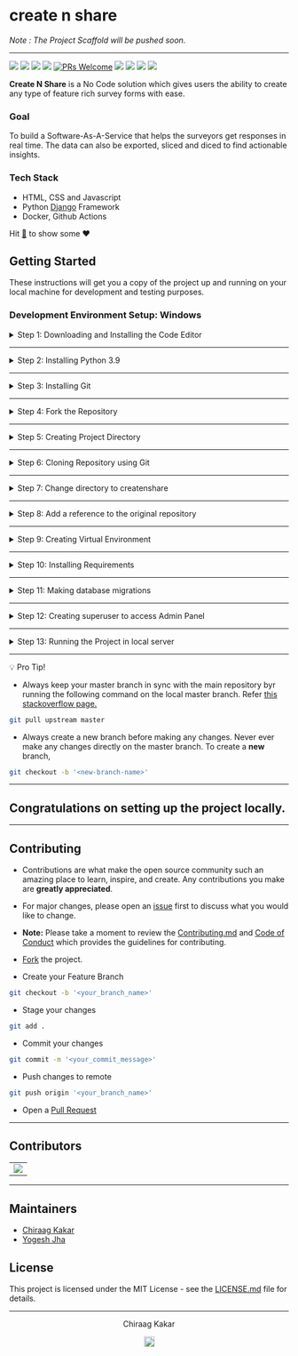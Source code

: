 # create n share

*Note : The Project Scaffold will be pushed soon.*

---


[![](https://img.shields.io/github/license/chiraag-kakar/createnshare?style=for-the-badge)]()
[![](https://img.shields.io/tokei/lines/github/chiraag-kakar/createnshare?label=Lines%20of%20Code&style=for-the-badge)]()
[![](https://img.shields.io/github/issues-raw/chiraag-kakar/createnshare?color=orange&style=for-the-badge)]()
[![](https://img.shields.io/github/issues-closed/chiraag-kakar/createnshare?style=for-the-badge)]()
[![PRs Welcome](https://img.shields.io/badge/PRs-welcome-brightgreen.svg?style=for-the-badge)](https://github.com/chiraag-kakar/createnshare/pulls)
[![](https://img.shields.io/github/issues-pr-closed-raw/chiraag-kakar/createnshare?style=for-the-badge)]()
[![](https://img.shields.io/github/issues-pr/chiraag-kakar/createnshare?style=for-the-badge)]()
[![](https://img.shields.io/github/forks/chiraag-kakar/createnshare?style=for-the-badge)]()
[![](https://img.shields.io/github/stars/chiraag-kakar/createnshare?style=for-the-badge)]()
<!-- [![](https://img.shields.io/website?style=for-the-badge&url=https://sharenlearn.herokuapp.com)](https://sharenlearn.herokuapp.com) -->

**Create N Share** is a No Code solution which gives users the ability to create any type of feature rich survey forms with ease. 

### Goal

To build a Software-As-A-Service that helps the surveyors get responses in real time. The data can also be exported, sliced and diced to find actionable insights.

### Tech Stack

- HTML, CSS and Javascript
- Python <a href="https://docs.djangoproject.com/en/3.1/">Django</a> Framework
- Docker, Github Actions

Hit <a href="#" title="Star Create-N-Share" target="_self">:star2:</a> to show some :heart:

## Getting Started

These instructions will get you a copy of the project up and running on your local machine for development and testing purposes.

### Development Environment Setup: Windows

<details>
<summary>
Step 1: Downloading and Installing the Code Editor
</summary>
<br>
You can install any one of the following code editors.
<br><br>
<ul>
<li><a href="https://code.visualstudio.com/">Visual Studio Code</a></li>
<li><a href="https://www.sublimetext.com/3">Sublime Text 3</a></li>
<li><a href="https://atom.io/">Atom</a></li>
</details>

---

<details>
<summary>
Step 2: Installing Python 3.9
</summary>
<br>
Download <a href="https://www.python.org/downloads/">Python 3.9 </a>
<br><br>
<ul>
<li>Download the Windows x86-64 executable installer for the 64-bit version of Windows</li>
<li>Download the Windows x86 executable installer for the 32-bit version of Windows.</li>
<li>Make sure to check '<b>Add Python 3.9 to Path</b>' in the setup window of the Installer.</li>
</ul>

Verify the installation from the command prompt (Terminal) using the following command,

```bash
python --version
```

Installed version of python will be printed.
</details>

---

<details>
<summary>
Step 3: Installing Git
</summary>
<br>
Download <a href="https://git-scm.com/downloads">Git</a>
</details>

---

<details>
<summary>
Step 4: Fork the Repository
</summary>
<br>
Click on <a href="#" target="_self"><img src="https://user-images.githubusercontent.com/63921263/110382285-b07bba80-8080-11eb-8407-d354849c1753.png" width="16"></img></a> to fork <a href="https://github.com/chiraag-kakar/createnshare">this</a> repsository
</details>

---

<details>
<summary>
Step 5: Creating Project Directory
</summary>
<br>
Note: We're creating project directory on the desktop for easy and fast access.
<br><br>

```bash
cd desktop

mkdir myprojects

cd myprojects
```
</details>

---

<details>
<summary>
Step 6: Cloning Repository using Git
</summary>
<br>

```bash
git clone https://github.com/'<your-github-username>'/createnshare.git
```
</details>

---

<details>
<summary>
Step 7: Change directory to createnshare
</summary>
<br>

```bash
cd createnshare
```
</details>

---

<details>
<summary>
Step 8: Add a reference to the original repository
</summary>
<br>

```bash
git remote add upstream https://github.com/chiraag-kakar/createnshare.git
```
</details>

---

<details>
<summary>
Step 9: Creating Virtual Environment
</summary>
<br>
Install virtualenv
<br><br>

```bash
pip3 install virtualenv
```

Creating Virtual Environment named `myvenv`

```bash
virtualenv myvenv -p python3.9
```

To Activate `myvenv`

```bash
myvenv\Scripts\activate
```

To deactivate `myvenv`

```bash
deactivate
```
</details>

---

<details>
<summary>
Step 10: Installing Requirements
</summary>
<br>
Note: Before installing requirements, Make sure Virtual Environment is activated.
<br><br>

```bash
pip install -r requirements.txt
```
</details>

---

<details>
<summary>
Step 11: Making database migrations
</summary>
<br>

```bash
python manage.py makemigrations
python manage.py migrate
```
</details>

---

<details>
<summary>
Step 12: Creating superuser to access Admin Panel
</summary>
<br>

```bash
python manage.py createsuperuser
```
</details>

---

<details>
<summary>
Step 13: Running the Project in local server
</summary>
<br>
<b>Note:</b> Before running the project in local server, Make sure you activate the Virtual Environment.
<br><br>

```bash
python manage.py runserver
```
</details>

---

:bulb: Pro Tip!

* Always keep your master branch in sync with the main repository byr running the following command on the local master branch. Refer <a href="https://stackoverflow.com/questions/7244321/how-do-i-update-or-sync-a-forked-repository-on-github#:~:text=git%20remote%20add%20upstream%20https://github.com/whoever/whatever.git">this stackoverflow page.</a>

```bash
git pull upstream master
```

* Always create a new branch before making any changes. Never ever make any changes directly on the master branch. To create a **new** branch,

```bash
git checkout -b '<new-branch-name>'
```

---

## Congratulations on setting up the project locally.

---

## Contributing

* Contributions are what make the open source community such an amazing place to learn, inspire, and create. Any contributions you make are **greatly appreciated**.

* For major changes, please open an <a href="https://github.com/chiraag-kakar/createnshare/issues">issue</a> first to discuss what you would like to change.

* **Note:** Please take a moment to review the <a href="https://github.com/chiraag-kakar/createnshare/blob/master/Contributing.md">Contributing.md</a> and <a href="https://github.com/chiraag-kakar/createnshare/blob/master/code_of_conduct.md">Code of Conduct</a> which provides the guidelines for contributing.

* <a href="#" target="_self">Fork</a> the project.
* Create your Feature Branch
```bash
git checkout -b '<your_branch_name>'
```
* Stage your changes
```bash
git add .
```
* Commit your changes
```bash
git commit -m '<your_commit_message>'
```
* Push changes to remote
```bash
git push origin '<your_branch_name>'
```
* Open a <a href="https://github.com/chiraag-kakar/createnshare/pulls">Pull Request</a>

---

## Contributors
<table>
  <tr>
    <td>
	  <a href="https://github.com/chiraag-kakar/createnshare/graphs/contributors">
        <img src="https://contrib.rocks/image?repo=chiraag-kakar/createnshare" />
      </a>
    </td>
  </tr>
</table>

---


## Maintainers

- [Chiraag Kakar](https://github.com/chiraag-kakar)
- [Yogesh Jha](https://github.com/hound77)
 
	
## License

This project is licensed under the MIT License - see the <a href="https://github.com/chiraag-kakar/createnshare/blob/master/LICENSE">LICENSE.md</a> file for details.

---

<p align="center">Chiraag Kakar</p>
<p align="center">
<a href="https://github.com/chiraag-kakar/">
<img src="https://user-images.githubusercontent.com/58631762/120077716-60cded80-c0c9-11eb-983d-80dfa5862d8a.png" width="19">
</a>
</p>

